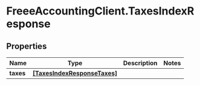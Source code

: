 # FreeeAccountingClient.TaxesIndexResponse

## Properties
Name | Type | Description | Notes
------------ | ------------- | ------------- | -------------
**taxes** | [**[TaxesIndexResponseTaxes]**](TaxesIndexResponseTaxes.md) |  | 


